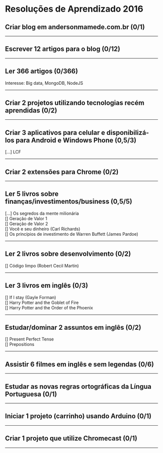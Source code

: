 # Resoluções de Aprendizado 2016


## Criar blog em andersonmamede.com.br (0/1)

-------------------


## Escrever 12 artigos para o blog (0/12)

-------------------


## Ler 366 artigos (0/366)
Interesse: Big data, MongoDB, NodeJS

-------------------


## Criar 2 projetos utilizando tecnologias recém aprendidas (0/2)

-------------------


## Criar 3 aplicativos para celular e disponibilizá-los para Android e Windows Phone (0,5/3)
[...] LCF

-------------------


## Criar 2 extensões para Chrome (0/2)

-------------------


## Ler 5 livros sobre finanças/investimentos/business (0,5/5)
[...] Os segredos da mente milionária<br />
[] Geração de Valor 1<br />
[] Geração de Valor 2<br />
[] Você e seu dinheiro (Carl Richards)<br />
[] Os princípios de investimento de Warren Buffett (James Pardoe)

-------------------


## Ler 2 livros sobre desenvolvimento (0/2)
[] Código limpo (Robert Cecil Martin)

-------------------


## Ler 3 livros em inglês (0/3)
[] If I stay (Gayle Forman)<br />
[] Harry Potter and the Goblet of Fire<br />
[] Harry Potter and the Order of the Phoenix

-------------------


## Estudar/dominar 2 assuntos em inglês (0/2)
[] Present Perfect Tense<br />
[] Prepositions

-------------------


## Assistir 6 filmes em inglês e sem legendas (0/6)

-------------------


## Estudar as novas regras ortográficas da Língua Portuguesa (0/1)

-------------------


## Iniciar 1 projeto (carrinho) usando Arduino (0/1)

-------------------


## Criar 1 projeto que utilize Chromecast (0/1)

-------------------

